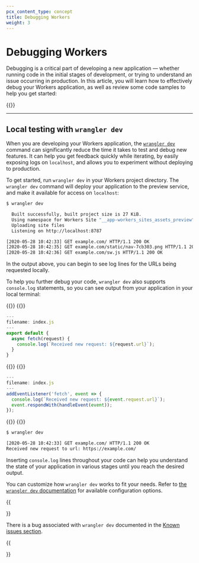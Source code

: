 ```yaml
---
pcx_content_type: concept
title: Debugging Workers
weight: 3
---
```


# Debugging Workers

Debugging is a critical part of developing a new application — whether running code in the initial stages of development, or trying to understand an issue occurring in production. In this article, you will learn how to effectively debug your Workers application, as well as review some code samples to help you get started:

{{<youtube id="8iPmy7ePYDE">}}

---

## Local testing with `wrangler dev`

When you are developing your Workers application, the [`wrangler dev`](/workers/wrangler/commands/#dev) command can significantly reduce the time it takes to test and debug new features. It can help you get feedback quickly while iterating, by easily exposing logs on `localhost`, and allows you to experiment without deploying to production.

To get started, run `wrangler dev` in your Workers project directory. The `wrangler dev` command will deploy your application to the preview service, and make it available for access on `localhost`:

```sh
$ wrangler dev

  Built successfully, built project size is 27 KiB.
  Using namespace for Workers Site "__app-workers_sites_assets_preview"
  Uploading site files
  Listening on http://localhost:8787

[2020-05-28 10:42:33] GET example.com/ HTTP/1.1 200 OK
[2020-05-28 10:42:35] GET example.com/static/nav-7cb303.png HTTP/1.1 200 OK
[2020-05-28 10:42:36] GET example.com/sw.js HTTP/1.1 200 OK
```

In the output above, you can begin to see log lines for the URLs being requested locally.

To help you further debug your code, `wrangler dev` also supports `console.log` statements, so you can see output from your application in your local terminal:

{{<tabs labels="js/esm | js/sw">}}
{{<tab label="js/esm" default="true">}}

```js
---
filename: index.js
---
export default {
  async fetch(request) {
    console.log(`Received new request: ${request.url}`);
  }
}
```

{{</tab>}}
{{<tab label="js/sw">}}

```js
---
filename: index.js
---
addEventListener('fetch', event => {
  console.log(`Received new request: ${event.request.url}`);
  event.respondWith(handleEvent(event));
});
```
{{</tab>}}
{{</tabs>}}


```sh
$ wrangler dev

[2020-05-28 10:42:33] GET example.com/ HTTP/1.1 200 OK
Received new request to url: https://example.com/
```

Inserting `console.log` lines throughout your code can help you understand the state of your application in various stages until you reach the desired output.

You can customize how `wrangler dev` works to fit your needs. Refer to [the `wrangler dev` documentation](/workers/wrangler/commands/#dev) for available configuration options.

{{<Aside type="warning">}}

There is a bug associated with `wrangler dev` documented in the [Known issues section](/workers/platform/known-issues/#wrangler-dev).

{{</Aside>}}
